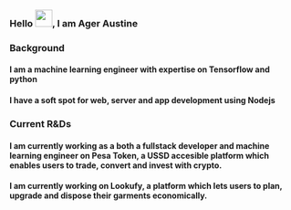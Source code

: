 ### Hello <img src="https://raw.githubusercontent.com/MartinHeinz/MartinHeinz/master/wave.gif" width="30px"/>, I am Ager Austine

<!--
**ageraustine/ageraustine** is a ✨ _special_ ✨ repository because its `README.md` (this file) appears on your GitHub profile.

Here are some ideas to get you started:

- 🔭 I’m currently working on ...
- 🌱 I’m currently learning ...
- 👯 I’m looking to collaborate on ...
- 🤔 I’m looking for help with ...
- 💬 Ask me about ...
- 📫 How to reach me: ...
- 😄 Pronouns: ...
- ⚡ Fun fact: ...
-->
### Background
#### I am a machine learning engineer with expertise on Tensorflow and python
#### I have a soft spot for web, server and app development using Nodejs

### Current R&Ds
#### I am currently working as a both a fullstack developer and machine learning engineer on Pesa Token, a USSD accesible platform which enables users to trade, convert and invest with crypto.
#### I am currently working on Lookufy, a platform which lets users to plan, upgrade and dispose their garments economically.
